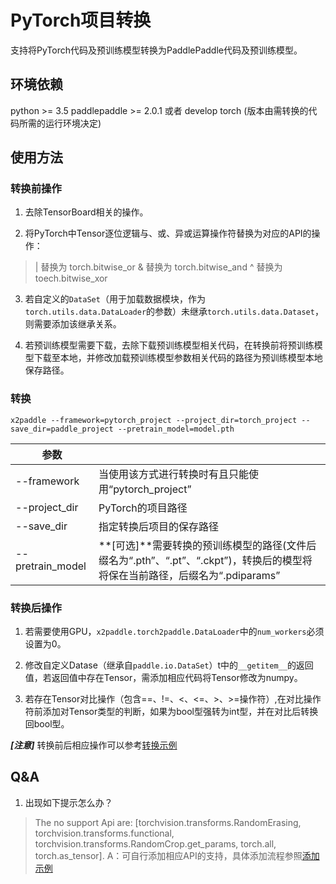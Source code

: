 # PyTorch项目转换

支持将PyTorch代码及预训练模型转换为PaddlePaddle代码及预训练模型。

## 环境依赖
python >= 3.5
paddlepaddle >= 2.0.1 或者 develop
torch (版本由需转换的代码所需的运行环境决定)

## 使用方法
### 转换前操作
1. 去除TensorBoard相关的操作。

2. 将PyTorch中Tensor逐位逻辑与、或、异或运算操作符替换为对应的API的操作：
> | 替换为 torch.bitwise_or
> & 替换为 torch.bitwise_and
> ^ 替换为 toech.bitwise_xor

3. 若自定义的`DataSet`（用于加载数据模块，作为`torch.utils.data.DataLoader`的参数）未继承`torch.utils.data.Dataset`，则需要添加该继承关系。

4. 若预训练模型需要下载，去除下载预训练模型相关代码，在转换前将预训练模型下载至本地，并修改加载预训练模型参数相关代码的路径为预训练模型本地保存路径。

### 转换
```
x2paddle --framework=pytorch_project --project_dir=torch_project --save_dir=paddle_project --pretrain_model=model.pth
```
| 参数 | |
|----------|--------------|
|--framework | 当使用该方式进行转换时有且只能使用“pytorch_project” |
|--project_dir | PyTorch的项目路径 |
|--save_dir | 指定转换后项目的保存路径 |
|--pretrain_model | **[可选]**需要转换的预训练模型的路径(文件后缀名为“.pth”、“.pt”、“.ckpt”)，转换后的模型将将保在当前路径，后缀名为“.pdiparams” |

### 转换后操作
1. 若需要使用GPU，`x2paddle.torch2paddle.DataLoader`中的`num_workers`必须设置为0。

2. 修改自定义Datase（继承自`paddle.io.DataSet`）t中的`__getitem__`的返回值，若返回值中存在Tensor，需添加相应代码将Tensor修改为numpy。

3. 若存在Tensor对比操作（包含==、!=、<、<=、>、>=操作符）,在对比操作符前添加对Tensor类型的判断，如果为bool型强转为int型，并在对比后转换回bool型。

***[注意]*** 转换前后相应操作可以参考[转换示例](./x2paddle/code_convertor/pytorch/PyTorchProject2Paddle_Demo.md)

## Q&A
1. 出现如下提示怎么办？
> The no support Api are: [torchvision.transforms.RandomErasing, torchvision.transforms.functional, torchvision.transforms.RandomCrop.get_params, torch.all, torch.as_tensor].
A：可自行添加相应API的支持，具体添加流程参照[添加示例](./x2paddle/code_convertor/pytorch/Add_API.md)
